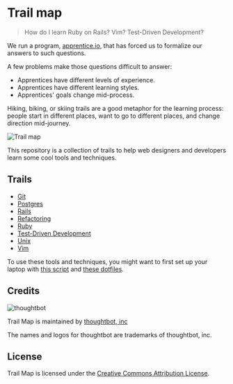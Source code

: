 Trail map
=========

> How do I learn Ruby on Rails? Vim? Test-Driven Development?

We run a program, [apprentice.io](http://apprentice.io), that has forced us to formalize our answers to such questions.

A few problems make those questions difficult to answer:

* Apprentices have different levels of experience.
* Apprentices have different learning styles.
* Apprentices' goals change mid-process.

Hiking, biking, or skiing trails are a good metaphor for the learning process: people start in different places, want to go to different places, and change direction mid-journey.

![Trail map](http://media.tumblr.com/tumblr_m2jrde9jXS1qz5x9p.jpg)

This repository is a collection of trails to help web designers and developers learn some cool tools and techniques.

Trails
------

* [Git](https://github.com/thoughtbot/trail-map/blob/master/trails/git.md)
* [Postgres](https://github.com/thoughtbot/trail-map/blob/master/trails/postgres.md)
* [Rails](https://github.com/thoughtbot/trail-map/blob/master/trails/rails.md)
* [Refactoring](https://github.com/thoughtbot/trail-map/blob/master/trails/refactoring.md)
* [Ruby](https://github.com/thoughtbot/trail-map/blob/master/trails/ruby.md)
* [Test-Driven Development](https://github.com/thoughtbot/trail-map/blob/master/trails/test-driven-development.md)
* [Unix](https://github.com/thoughtbot/trail-map//blob/master/trails/unix.md)
* [Vim](https://github.com/thoughtbot/trail-map//blob/master/trails/vim.md)

To use these tools and techniques, you might want to first set up your laptop with [this script](https://github.com/thoughtbot/laptop) and [these dotfiles](https://github.com/thoughtbot/dotfiles).

Credits
-------

![thoughtbot](http://thoughtbot.com/images/tm/logo.png)

Trail Map is maintained by [thoughtbot, inc](http://thoughtbot.com/community)

The names and logos for thoughtbot are trademarks of thoughtbot, inc.

License
-------

Trail Map is licensed under the [Creative Commons Attribution License](http://creativecommons.org/licenses/by/3.0/).
